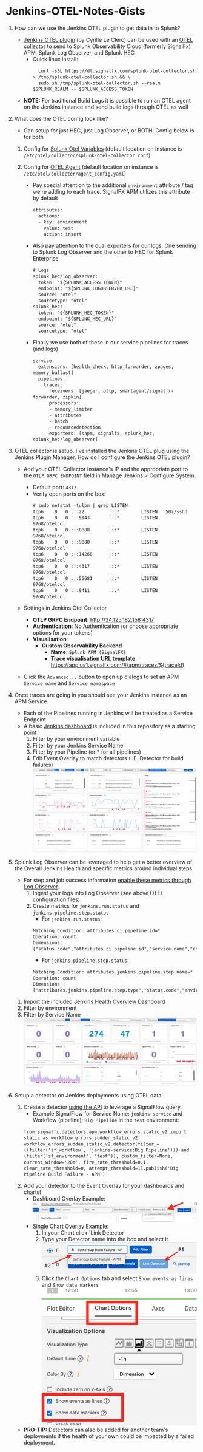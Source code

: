 # Jenkins-OTEL-Notes-Gists

1. How can we use the Jenkins OTEL plugin to get data in to Splunk?
    - [Jenkins OTEL plugin](https://plugins.jenkins.io/opentelemetry/#getting-started) (by Cyrille Le Clerc) can be used with an [OTEL collector](https://github.com/signalfx/splunk-otel-collector) to send to Splunk Observability Cloud (formerly SignalFx) APM, Splunk Log Observer, and Splunk HEC
        - Quick linux install: 
            ```
              curl -sSL https://dl.signalfx.com/splunk-otel-collector.sh > /tmp/splunk-otel-collector.sh && \
              sudo sh /tmp/splunk-otel-collector.sh --realm $SPLUNK_REALM -- $SPLUNK_ACCESS_TOKEN
            ```
    - **NOTE:** For traditional Build Logs it is possible to run an OTEL agent on the Jenkins instance and send build logs through OTEL as well

2. What does the OTEL config look like? 
    - Can setup for just HEC, just Log Observer, or BOTH. Config below is for both
    1. Config for [Splunk Otel Variables](./splunk-otel-collector.conf) (default location on instance is `/etc/otel/collector/splunk-otel-collector.conf`)

    2. Config for [OTEL Agent](./agent_config.yaml) (default location on instance is `/etc/otel/collector/agent_config.yaml`)
        - Pay special attention to the additional `environment` attribute / tag we're adding to each trace. SignalFX APM utilizes this attribute by default
            ```
            attributes:
              actions:
              - key: environment
                value: test
                action: insert
            ```
        - Also pay attention to the dual exporters for our logs. One sending to Splunk Log Observer and the other to HEC for Splunk Enterprise
            ```
            # Logs
            splunk_hec/log_observer:
              token: "${SPLUNK_ACCESS_TOKEN}"
              endpoint: "${SPLUNK_LOGOBSERVER_URL}"
              source: "otel"
              sourcetype: "otel"
            splunk_hec:
              token: "${SPLUNK_HEC_TOKEN}"
              endpoint: "${SPLUNK_HEC_URL}"
              source: "otel"
              sourcetype: "otel"
            ```
        - Finally we use both of these in our service pipelines for traces (and logs)
            ```
            service:
              extensions: [health_check, http_forwarder, zpages, memory_ballast]
              pipelines:
                traces:
                  receivers: [jaeger, otlp, smartagent/signalfx-forwarder, zipkin]
                  processors:
                  - memory_limiter
                  - attributes  
                  - batch
                  - resourcedetection
                  exporters: [sapm, signalfx, splunk_hec, splunk_hec/log_observer]
            ```
3. OTEL collector is setup. I've installed the Jenkins OTEL plug using the Jenkins Plugin Manager. How do I configure the Jenkins OTEL plugin?
    - Add your OTEL Collector Instance's IP and the appropriate port to the `OTLP GRPC ENDPOINT` field in Manage Jenkins > Configure System.  
        - Default port: `4317`
        -  Verify open ports on the box:
            ```
            # sudo netstat -tulpn | grep LISTEN        
            tcp6    0   0 :::22         :::*        LISTEN   507/sshd            
            tcp6    0   0 :::9943       :::*        LISTEN   9768/otelcol        
            tcp6    0   0 :::8888       :::*        LISTEN   9768/otelcol        
            tcp6    0   0 :::9080       :::*        LISTEN   9768/otelcol        
            tcp6    0   0 :::14268      :::*        LISTEN   9768/otelcol        
            tcp6    0   0 :::4317       :::*        LISTEN   9768/otelcol      
            tcp6    0   0 :::55681      :::*        LISTEN   9768/otelcol        
            tcp6    0   0 :::9411       :::*        LISTEN   9768/otelcol  
            ```

    - Settings in Jenkins Otel Collector  
        - **OTLP GRPC Endpoint**: http://34.125.182.158:4317
        - **Authentication**: No Authentication (or choose appropriate options for your tokens)
        - **Visualisation**:
            - **Custom Observability Backend**
                - **Name**: `Splunk APM (SignalFX)`
                - **Trace visualisation URL template**: https://app.us1.signalfx.com/#/apm/traces/${traceId}
        
    - Click the `Advanced...` button to open up dialogs to set an APM `Service name` and `Service namespace`

4. Once traces are going in you should see your Jenkins Instance as an APM Service.   
    - Each of the Pipelines running in Jenkins will be treated as a Service Endpoint
    - A basic [Jenkins dashboard](./dashboards/Jenkins-Service-Endpoint-OTEL-APM.json) is included in this repository as a starting point
        1. Filter by your environment variable
        2. Filter by your Jenkins Service Name
        3. Filter by your Pipeline (or * for all pipelines)
        4. Edit Event Overlay to match detectors (I.E. Detector for build failures)
    ![Service Endpoint Dashboard](./images/Jenkins-Service-Endpoint-OTEL-APM.png)

5. Splunk Log Observer can be leveraged to help get a better overview of the Overall Jenkins Health and specific metrics around individual steps.
    - For step and job success information [enable these metrics through Log Observer](./images/Jenkins-LogObserver-Setup.png).
        1. Ingest your logs into Log Observer (see above OTEL configuration files)
        2. Create metrics for `jenkins.run.status` and `jenkins.pipeline.step.status`
            - For `jenkins.run.status`:  
            ```
            Matching Condition: attributes.ci.pipeline.id=*
            Operation: count
            Dimensions: ["status.code","attributes.ci.pipeline.id","service.name","environment"]
            ```
            - For `jenkins.pipeline.step.status`:
            ```
            Matching Condition: attributes.jenkins.pipeline.step.name=*
            Operation: count
            Dimensions : ["attributes.jenkins.pipeline.step.type","status.code","environment","service.name"]
            ```
    1. Import the included [Jenkins Health Overview Dashboard](./dashboards/Jenkins-Health-Overview-OTEL-LogObserver.json)
    2. Filter by environment
    3. Filter by Service Name
    ![Jenkins Health Overview](images/Jenkins-Overview-OTEL-LogObserver.png)

6. Setup a detector on Jenkins deployments using OTEL data. 
    1. Create a detector [using the API](https://docs.splunk.com/Observability/alerts-detectors-notifications/create-detectors-for-alerts.html#create-via-api) to leverage a SignalFlow query.
        - Example SignalFlow for Service Name: `jenkins-service` and Workflow (pipeline): `Big Pipeline` in the `test` environment:
        ```
        from signalfx.detectors.apm.workflow_errors.static_v2 import static as workflow_errors_sudden_static_v2
        workflow_errors_sudden_static_v2.detector(filter_=((filter('sf_workflow', 'jenkins-service:Big Pipeline'))) and (filter('sf_environment', 'test')), custom_filter=None, current_window='20m', fire_rate_threshold=0.1, clear_rate_threshold=0, attempt_threshold=1).publish('Big Pipeline Build Failure - APM')
        ```
    2. Add your detector to the Event Overlay for your dashboards and charts!
        - Dashboard Overlay Example:
        ![Add Detector Events to Dashboard](./images/Dashboard-Detector-Events.png)
        - Single Chart Overlay Example:
            1. In your Chart click `Link Detector
            2. Type your Detector name into the box and select it
            ![Link a Detector in your Chart](./images/Link-Detector.png)
            3. Click the `Chart Options` tab and select `Show events as lines` and `Show data markers` 
            ![Add Event Lines and Data Markers to Chart](./images/Chart-Options-Markers.png)
    - **PRO-TIP:** Detectors can also be added for another team's deployments if the health of your own could be impacted by a failed deployment.









